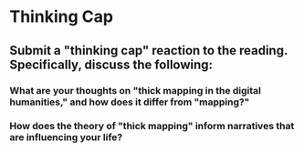 # Thinking Cap

## Submit a "thinking cap" reaction to the reading. Specifically, discuss the following:

### What are your thoughts on "thick mapping in the digital humanities," and how does it differ from "mapping?"

### How does the theory of "thick mapping" inform narratives that are influencing your life?
